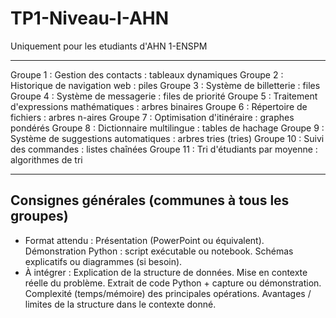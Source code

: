 # TP1-Niveau-I-AHN
Uniquement pour les etudiants d'AHN 1-ENSPM

<hr>

Groupe 1 : Gestion des contacts : tableaux dynamiques
Groupe 2 : Historique de navigation web : piles
Groupe 3 : Système de billetterie : files
Groupe 4 : Système de messagerie : files de priorité
Groupe 5 : Traitement d'expressions mathématiques : arbres
binaires
Groupe 6 : Répertoire de fichiers : arbres n-aires
Groupe 7 : Optimisation d'itinéraire : graphes pondérés
Groupe 8 : Dictionnaire multilingue : tables de hachage
Groupe 9 : Système de suggestions automatiques : arbres
tries (tries)
Groupe 10 : Suivi des commandes : listes chaînées
Groupe 11 : Tri d'étudiants par moyenne : algorithmes de tri

<hr>

## Consignes générales (communes à tous les groupes)
* Format attendu :
     Présentation (PowerPoint ou équivalent).
     Démonstration Python : script exécutable ou notebook.
     Schémas explicatifs ou diagrammes (si besoin).
* À intégrer :
    Explication de la structure de données.
    Mise en contexte réelle du problème.
    Extrait de code Python + capture ou démonstration.
    Complexité (temps/mémoire) des principales opérations.
    Avantages / limites de la structure dans le contexte donné.